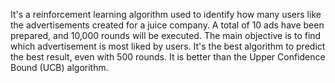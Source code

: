 It's a reinforcement learning algorithm used to identify how many users like the advertisements created for a juice company. A total of 10 ads have been prepared, and 10,000 rounds will be executed. The main objective is to find which advertisement is most liked by users. It's the best algorithm to predict the best result, even with 500 rounds. It is better than the Upper Confidence Bound (UCB) algorithm.
